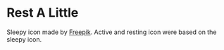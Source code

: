Rest A Little
=============

Sleepy icon made by [Freepik](https://www.flaticon.com/authors/freepik).
Active and resting icon were based on the sleepy icon.